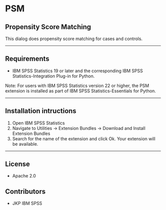# PSM
## Propensity Score Matching
 This dialog does propensity score matching for cases and controls.

---
Requirements
----
- IBM SPSS Statistics 19 or later and the corresponding IBM SPSS Statistics-Integration Plug-in for Python.

Note: For users with IBM SPSS Statistics version 22 or higher, the PSM extension is installed as part of IBM SPSS Statistics-Essentials for Python.

---
Installation intructions
----
1. Open IBM SPSS Statistics
2. Navigate to Utilities -> Extension Bundles -> Download and Install Extension Bundles
3. Search for the name of the extension and click Ok. Your extension will be available.

---
License
----

- Apache 2.0
                              
Contributors
----

  - JKP IBM SPSS
